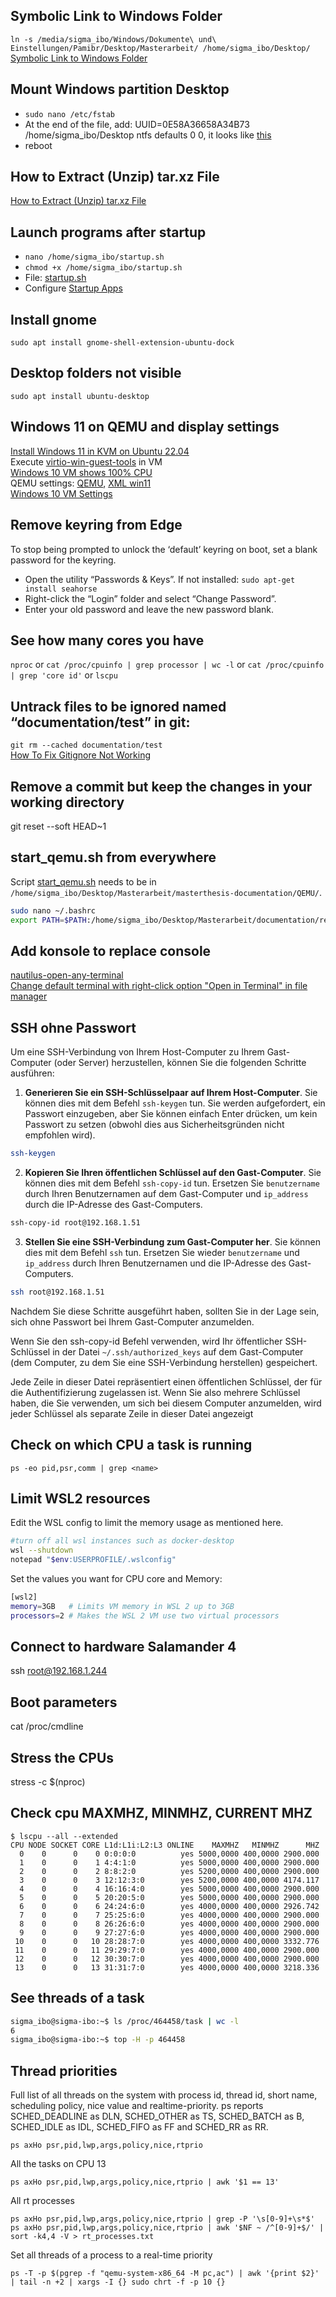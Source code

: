 ## Symbolic Link to Windows Folder
`ln -s /media/sigma_ibo/Windows/Dokumente\ und\ Einstellungen/Pamibr/Desktop/Masterarbeit/ /home/sigma_ibo/Desktop/`  
<a href="https://www.howtogeek.com/287014/how-to-create-and-use-symbolic-links-aka-symlinks-on-linux/" target="_blank">Symbolic Link to Windows Folder</a>


## Mount Windows partition Desktop
- `sudo nano /etc/fstab`  
- At the end of the file, add: UUID=0E58A36658A34B73 /home/sigma_ibo/Desktop ntfs defaults 0 0, it looks like 
<a href="../resources/images/useful/mount_windows.png" target="_blank">this</a>  
- reboot

## How to Extract (Unzip) tar.xz File
<a href="https://linuxize.com/post/how-to-extract-unzip-tar-xz-file/" target="_blank">How to Extract (Unzip) tar.xz File</a>

## Launch programs after startup
- `nano /home/sigma_ibo/startup.sh`
- `chmod +x /home/sigma_ibo/startup.sh`
- File: [startup.sh](../resources/scripts/startup_konsole.sh) 
- Configure [Startup Apps](../resources/images/startup/startup_apps.png)

## Install gnome
`sudo apt install gnome-shell-extension-ubuntu-dock`

## Desktop folders not visible
`sudo apt install ubuntu-desktop`

## Windows 11 on QEMU and display settings
<a href="https://www.youtube.com/watch?v=0RiUrsljD_E" target="_blank">Install Windows 11 in KVM on Ubuntu 22.04</a>  
Execute [virtio-win-guest-tools](../resources/exe/virtio-win-guest-tools.exe) in VM  
<a href="https://techglimpse.com/windows-10-virtual-machine-shows-100-percentage-cpu-utilization-qemu-kvm/" target="_blank">Windows 10 VM shows 100% CPU</a>  
QEMU settings: <a href="../resources/images/qemu/qemu_settings.png" target="_blank">QEMU</a>, <a href="../resources/xml/win11onQEMU.xml" target="_blank">XML win11</a>  
<a href="https://www.youtube.com/watch?v=ZqBJzrQy7Do" target="_blank">Windows 10 VM Settings</a>

## Remove keyring from Edge
To stop being prompted to unlock the ‘default’ keyring on boot, set a blank password for the keyring.
- Open the utility “Passwords & Keys”. If not installed: `sudo apt-get install seahorse`  
- Right-click the “Login” folder and select “Change Password”.
- Enter your old password and leave the new password blank.

## See how many cores you have
`nproc` or `cat /proc/cpuinfo | grep processor | wc -l` or `cat /proc/cpuinfo | grep 'core id'` or `lscpu`

## Untrack files to be ignored named “documentation/test” in git:
`git rm --cached documentation/test`  
<a href="https://kinsta.com/knowledgebase/gitignore-not-working/" target="_blank">How To Fix Gitignore Not Working</a>

## Remove a commit but keep the changes in your working directory
git reset --soft HEAD~1

## start_qemu.sh from everywhere
Script [start_qemu.sh](../sigmatek/QEMU/start_qemu.sh) needs to be in `/home/sigma_ibo/Desktop/Masterarbeit/masterthesis-documentation/QEMU/`. 
```bash
sudo nano ~/.bashrc
export PATH=$PATH:/home/sigma_ibo/Desktop/Masterarbeit/documentation/resources/QEMU/
```

## Add konsole to replace console
<a href="https://github.com/Stunkymonkey/nautilus-open-any-terminal" target="_blank">nautilus-open-any-terminal</a>  
<a href="https://askubuntu.com/questions/1351228/change-default-terminal-with-right-click-option-open-in-terminal-in-file-manag" target="_blank">Change default terminal with right-click option "Open in Terminal" in file manager</a>


## SSH ohne Passwort
Um eine SSH-Verbindung von Ihrem Host-Computer zu Ihrem Gast-Computer (oder Server) herzustellen, können Sie die folgenden Schritte ausführen:

1. **Generieren Sie ein SSH-Schlüsselpaar auf Ihrem Host-Computer**. Sie können dies mit dem Befehl `ssh-keygen` tun. Sie werden aufgefordert, ein Passwort einzugeben, aber Sie können einfach Enter drücken, um kein Passwort zu setzen (obwohl dies aus Sicherheitsgründen nicht empfohlen wird).

```bash
ssh-keygen
```

2. **Kopieren Sie Ihren öffentlichen Schlüssel auf den Gast-Computer**. Sie können dies mit dem Befehl `ssh-copy-id` tun. Ersetzen Sie `benutzername` durch Ihren Benutzernamen auf dem Gast-Computer und `ip_address` durch die IP-Adresse des Gast-Computers.

```bash
ssh-copy-id root@192.168.1.51
```

3. **Stellen Sie eine SSH-Verbindung zum Gast-Computer her**. Sie können dies mit dem Befehl `ssh` tun. Ersetzen Sie wieder `benutzername` und `ip_address` durch Ihren Benutzernamen und die IP-Adresse des Gast-Computers.

```bash
ssh root@192.168.1.51
```

Nachdem Sie diese Schritte ausgeführt haben, sollten Sie in der Lage sein, sich ohne Passwort bei Ihrem Gast-Computer anzumelden. 

Wenn Sie den ssh-copy-id Befehl verwenden, wird Ihr öffentlicher SSH-Schlüssel in der Datei `~/.ssh/authorized_keys` auf dem Gast-Computer (dem Computer, zu dem Sie eine SSH-Verbindung herstellen) gespeichert.

Jede Zeile in dieser Datei repräsentiert einen öffentlichen Schlüssel, der für die Authentifizierung zugelassen ist. Wenn Sie also mehrere Schlüssel haben, die Sie verwenden, um sich bei diesem Computer anzumelden, wird jeder Schlüssel als separate Zeile in dieser Datei angezeigt

## Check on which CPU a task is running
`ps -eo pid,psr,comm | grep <name>`


## Limit WSL2 resources

Edit the WSL config to limit the memory usage as mentioned here.
```bash
#turn off all wsl instances such as docker-desktop
wsl --shutdown
notepad "$env:USERPROFILE/.wslconfig"
```
Set the values you want for CPU core and Memory:

```bash
[wsl2]
memory=3GB   # Limits VM memory in WSL 2 up to 3GB
processors=2 # Makes the WSL 2 VM use two virtual processors
```

## Connect to hardware Salamander 4
ssh root@192.168.1.244

## Boot parameters
cat /proc/cmdline

## Stress the CPUs
stress -c $(nproc)

## Check cpu MAXMHZ, MINMHZ, CURRENT MHZ 
```
$ lscpu --all --extended
CPU NODE SOCKET CORE L1d:L1i:L2:L3 ONLINE    MAXMHZ   MINMHZ      MHZ
  0    0      0    0 0:0:0:0          yes 5000,0000 400,0000 2900.000
  1    0      0    1 4:4:1:0          yes 5000,0000 400,0000 2900.000
  2    0      0    2 8:8:2:0          yes 5200,0000 400,0000 2900.000
  3    0      0    3 12:12:3:0        yes 5200,0000 400,0000 4174.117
  4    0      0    4 16:16:4:0        yes 5000,0000 400,0000 2900.000
  5    0      0    5 20:20:5:0        yes 5000,0000 400,0000 2900.000
  6    0      0    6 24:24:6:0        yes 4000,0000 400,0000 2926.742
  7    0      0    7 25:25:6:0        yes 4000,0000 400,0000 2900.000
  8    0      0    8 26:26:6:0        yes 4000,0000 400,0000 2900.000
  9    0      0    9 27:27:6:0        yes 4000,0000 400,0000 2900.000
 10    0      0   10 28:28:7:0        yes 4000,0000 400,0000 3332.776
 11    0      0   11 29:29:7:0        yes 4000,0000 400,0000 2900.000
 12    0      0   12 30:30:7:0        yes 4000,0000 400,0000 2900.000
 13    0      0   13 31:31:7:0        yes 4000,0000 400,0000 3218.336
```

## See threads of a task
```bash
sigma_ibo@sigma-ibo:~$ ls /proc/464458/task | wc -l
6
sigma_ibo@sigma-ibo:~$ top -H -p 464458
```

## Thread priorities
Full list of all threads on the system with process id, thread id, short name, scheduling policy, nice value and realtime-priority.
ps reports SCHED_DEADLINE as DLN, SCHED_OTHER as TS, SCHED_BATCH as B, SCHED_IDLE as IDL, SCHED_FIFO as FF and SCHED_RR as RR.
```
ps axHo psr,pid,lwp,args,policy,nice,rtprio
```
All the tasks on CPU 13
```
ps axHo psr,pid,lwp,args,policy,nice,rtprio | awk '$1 == 13'
```
All rt processes
```
ps axHo psr,pid,lwp,args,policy,nice,rtprio | grep -P '\s[0-9]+\s*$'
ps axHo psr,pid,lwp,args,policy,nice,rtprio | awk '$NF ~ /^[0-9]+$/' | sort -k4,4 -V > rt_processes.txt
```
Set all threads of a process to a real-time priority
```
ps -T -p $(pgrep -f "qemu-system-x86_64 -M pc,ac") | awk '{print $2}' | tail -n +2 | xargs -I {} sudo chrt -f -p 10 {}
```

